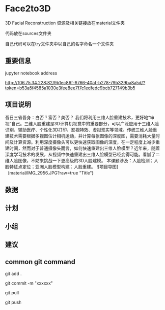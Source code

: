 # Face2to3D
3D Facial Reconstruction
资源及相关链接放在material文件夹

代码放在sources文件夹

自己代码可以在try文件夹中以自己的名字命名一个文件夹

## 重要信息
jupyter notebook address

http://106.75.34.228:82/9b1ec86f-9766-40af-b278-79b329ba8a5d/?token=b53a5f4585a1030e3fee8ee7f7c1edfedc9bcb727149b3b5

## 项目说明
吾日三省吾身：白否？富否？美否？ 我们将利用三维人脸重建技术，更好地“审视”自己。三维人脸重建是3D计算机视觉中的重要部分，可以广泛应用于三维人脸识别、辅助医疗、个性化3D打印、影视特效、虚拟现实等领域。传统三维人脸重建技术需要根据多视图估计相机运动，并计算每张图像的深度图，需要消耗大量时间及计算资源。利用深度摄像头可以更快速获取图像的深度，在一定程度上减少重建时间，然而对于普通摄像头而言，如何快速重建出三维人脸模型？近年来，随着深度学习技术的发展，从视频中快速重建出三维人脸模型已经变得可能。看腻了二维人脸图像，不妨来挑战一下更高级的3D人脸建模。 
本课题涉及：人脸检测；人脸特征点定位；亚洲人脸模型构建；人脸重建。
![项目导图]（material/IMG_2956.JPG?raw=true "Title")
## 数据


## 计划

## 小组

## 建议

## common git command
git add .

git commit -m "xxxxxx"

git pull

git push
